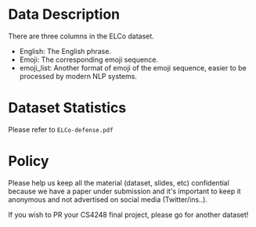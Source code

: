 # Data Description

There are three columns in the ELCo dataset. 

- English: The English phrase.
- Emoji: The corresponding emoji sequence.
- emoji_list: Another format of emoji of the emoji sequence, easier to be processed by modern NLP systems. 



# Dataset Statistics

Please refer to `ELCo-defense.pdf`



# Policy

Please help us keep all the material (dataset, slides, etc) confidential because we have a paper under submission and it's important to keep it anonymous and not advertised on social media (Twitter/ins..). 

If you wish to PR your CS4248 final project, please go for another dataset!
